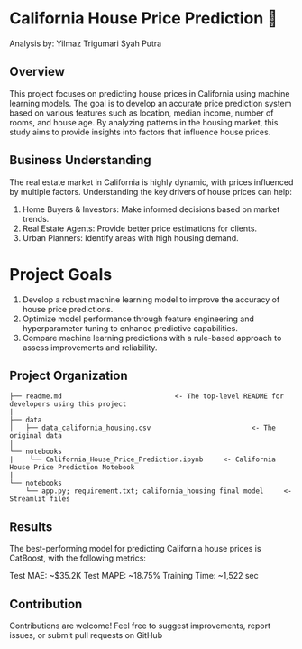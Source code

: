 # California House Price Prediction 🏡

Analysis by: Yilmaz Trigumari Syah Putra

## Overview
This project focuses on predicting house prices in California using machine learning models. The goal is to develop an accurate price prediction system based on various features such as location, median income, number of rooms, and house age. By analyzing patterns in the housing market, this study aims to provide insights into factors that influence house prices.

## Business Understanding
The real estate market in California is highly dynamic, with prices influenced by multiple factors. Understanding the key drivers of house prices can help:
1. Home Buyers & Investors: Make informed decisions based on market trends.
2. Real Estate Agents: Provide better price estimations for clients.
3. Urban Planners: Identify areas with high housing demand.

# Project Goals
1. Develop a robust machine learning model to improve the accuracy of house price predictions.
2. Optimize model performance through feature engineering and hyperparameter tuning to enhance predictive capabilities.
3. Compare machine learning predictions with a rule-based approach to assess improvements and reliability.

## Project Organization
    ├── readme.md                            <- The top-level README for developers using this project
    |
    ├── data
    │   ├── data_california_housing.csv                         <- The original data
    │
    └── notebooks   
    |    └── California_House_Price_Prediction.ipynb     <- California House Price Prediction Notebook
    |
    └── notebooks   
        └── app.py; requirement.txt; california_housing final model     <- Streamlit files

## Results
The best-performing model for predicting California house prices is CatBoost, with the following metrics:

Test MAE: ~$35.2K
Test MAPE: ~18.75%
Training Time: ~1,522 sec

## Contribution
Contributions are welcome! Feel free to suggest improvements, report issues, or submit pull requests on GitHub
